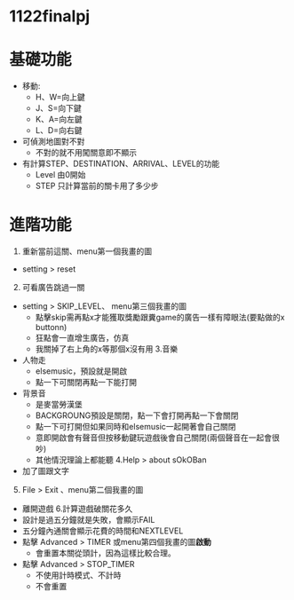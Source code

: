 # 1122finalpj
# 基礎功能
- 移動:
  - H、W=向上鍵
  - J、S=向下鍵
  - K、A=向左鍵
  - L、D=向右鍵
- 可偵測地圖對不對
  - 不對的就不用闖關意即不顯示
- 有計算STEP、DESTINATION、ARRIVAL、LEVEL的功能
  - Level 由0開始
  - STEP 只計算當前的關卡用了多少步
# 進階功能
1. 重新當前這關、menu第一個我畫的圖
  - setting > reset
2. 可看廣告跳過一關
  - setting > SKIP_LEVEL、 menu第三個我畫的圖
    - 點擊skip需再點x才能獲取獎勵跟糞game的廣告一樣有障眼法(要點做的x buttonn)
    - 狂點會一直增生廣告，仿真
    - 我關掉了右上角的x等那個x沒有用
3.音樂
  - 人物走
    - elsemusic，預設就是開啟
    - 點一下可關閉再點一下能打開
  - 背景音
    -  是麥當勞漢堡
    -  BACKGROUNG預設是關閉，點一下會打開再點一下會關閉
    -  點一下可打開但如果同時和elsemusic一起開著會自己關閉
      - 意即開啟會有聲音但按移動鍵玩遊戲後會自己關閉(兩個聲音在一起會很吵)  
      - 其他情況理論上都能聽
4.Help  > about sOkOBan
  - 加了圖跟文字
5. File > Exit 、menu第二個我畫的圖
  - 離開遊戲
6.計算遊戲破關花多久
  - 設計是過五分鐘就是失敗，會顯示FAIL
  - 五分鐘內通關會顯示花費的時間和NEXTLEVEL
  - 點擊 Advanced > TIMER 或menu第四個我畫的圖**啟動**
    - 會重置本關從頭計，因為這樣比較合理。 
  - 點擊 Advanced > STOP_TIMER
    - 不使用計時模式、不計時
    - 不會重置
